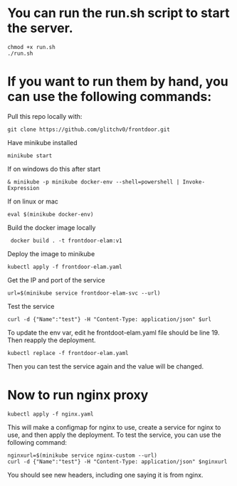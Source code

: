 # You can run the run.sh script to start the server.
```
chmod +x run.sh
./run.sh
```

# If you want to run them by hand, you can use the following commands:

Pull this repo locally with:
```
git clone https://github.com/glitchv0/frontdoor.git
```

Have minikube installed
```
minikube start
```

If on windows do this after start
```
& minikube -p minikube docker-env --shell=powershell | Invoke-Expression
```

If on linux or mac
```
eval $(minikube docker-env) 
```

Build the docker image locally
```
 docker build . -t frontdoor-elam:v1
 ```

 Deploy the image to minikube
 ```
 kubectl apply -f frontdoor-elam.yaml
 ```

 Get the IP and port of the service
 ```
 url=$(minikube service frontdoor-elam-svc --url)
 ```

 Test the service
 ```
curl -d {"Name":"test"} -H "Content-Type: application/json" $url
 ```

 To update the env var, edit he frontdoot-elam.yaml file should be line 19.  Then reapply the deployment.
 ```
kubectl replace -f frontdoor-elam.yaml
```

Then you can test the service again and the value will be changed.

# Now to run nginx proxy
```
kubectl apply -f nginx.yaml
```

This will make a configmap for nginx to use, create a service for nginx to use, and then apply the deployment.  To test the service, you can use the following command:
```
nginxurl=$(minikube service nginx-custom --url)
curl -d {"Name":"test"} -H "Content-Type: application/json" $nginxurl
```

You should see new headers, including one saying it is from nginx.